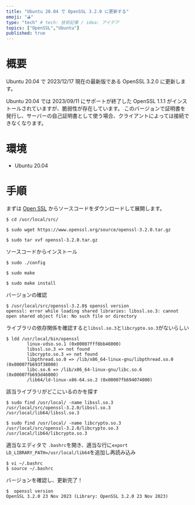 ```yaml
---
title: "Ubuntu 20.04 で OpenSSL 3.2.0 に更新する"
emoji: "⛳"
type: "tech" # tech: 技術記事 / idea: アイデア
topics: ["OpenSSL","Ubuntu"]
published: true
---
```


# 概要

Ubuntu 20.04 で 2023/12/17 現在の最新版である OpenSSL 3.2.0 に更新します。

Ubuntu 20.04 では 2023/09/11 にサポートが終了した OpenSSL 1.1.1 がインストールされていますが、脆弱性が存在しています。
このバージョンで証明書を発行し、サーバーの自己証明書として使う場合、クライアントによっては接続できなくなります。


# 環境
- Ubuntu 20.04

# 手順

まずは [Open SSL](https://www.openssl.org/source/) からソースコードをダウンロードして展開します。
```
$ cd /usr/local/src/

$ sudo wget https://www.openssl.org/source/openssl-3.2.0.tar.gz

$ sudo tar xvf openssl-3.2.0.tar.gz
```

ソースコードからインストール
```
$ sudo ./config

$ sudo make

$ sudo make install
```

バージョンの確認
```
$ /usr/local/src/openssl-3.2.0$ openssl version
openssl: error while loading shared libraries: libssl.so.3: cannot open shared object file: No such file or directory

```

ライブラリの依存関係を確認すると`libssl.so.3`と`libcrypto.so.3`がないらしい
```
$ ldd /usr/local/bin/openssl
        linux-vdso.so.1 (0x00007fff8bb46000)
        libssl.so.3 => not found
        libcrypto.so.3 => not found
        libpthread.so.0 => /lib/x86_64-linux-gnu/libpthread.so.0 (0x00007fb693f38000)
        libc.so.6 => /lib/x86_64-linux-gnu/libc.so.6 (0x00007fb693d46000)
        /lib64/ld-linux-x86-64.so.2 (0x00007fb694074000)

```

該当ライブラリがどこにいるのかを探す
```
$ sudo find /usr/local/ -name libssl.so.3
/usr/local/src/openssl-3.2.0/libssl.so.3
/usr/local/lib64/libssl.so.3

$ sudo find /usr/local/ -name libcrypto.so.3
/usr/local/src/openssl-3.2.0/libcrypto.so.3
/usr/local/lib64/libcrypto.so.3

```

適当なエディタで `.bashrc`を開き、適当な行に`export LD_LIBRARY_PATH=/usr/local/lib64`を追加し再読み込み
```
$ vi ~/.bashrc
$ source ~/.bashrc
```

バージョンを確認し、更新完了！
```
$  openssl version
OpenSSL 3.2.0 23 Nov 2023 (Library: OpenSSL 3.2.0 23 Nov 2023)
```
